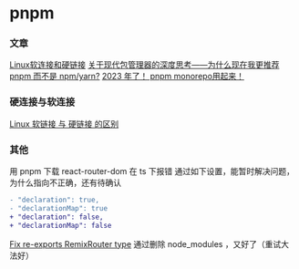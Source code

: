 # pnpm

### 文章
[Linux软连接和硬链接](https://www.cnblogs.com/itech/archive/2009/04/10/1433052.html)
[关于现代包管理器的深度思考——为什么现在我更推荐 pnpm 而不是 npm/yarn?](https://juejin.cn/post/6932046455733485575)
[2023 年了！ pnpm monorepo用起来！](https://juejin.cn/post/7184392660939964474)

### 硬连接与软连接
[Linux 软链接 与 硬链接 的区别](https://blog.csdn.net/weixin_51123079/article/details/128044316)


### 其他
用 pnpm 下载 react-router-dom 在 ts 下报错
通过如下设置，能暂时解决问题，为什么指向不正确，还有待确认
```diff
- "declaration": true,
- "declarationMap": true
+ "declaration": false,
+ "declarationMap": false
```
[Fix re-exports RemixRouter type](https://github.com/remix-run/react-router/pull/9468)
通过删除 node_modules ，又好了（重试大法好）